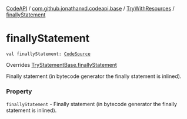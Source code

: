 [CodeAPI](../../index.md) / [com.github.jonathanxd.codeapi.base](../index.md) / [TryWithResources](index.md) / [finallyStatement](.)

# finallyStatement

`val finallyStatement: `[`CodeSource`](../../com.github.jonathanxd.codeapi/-code-source/index.md)

Overrides [TryStatementBase.finallyStatement](../-try-statement-base/finally-statement.md)

Finally statement (in bytecode generator the finally statement is inlined).

### Property

`finallyStatement` - Finally statement (in bytecode generator the finally statement is inlined).
